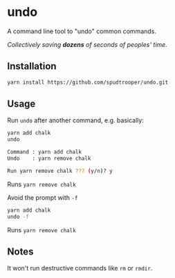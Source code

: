 # undo

A command line tool to "undo" common commands.

*Collectively saving ***dozens*** of seconds of peoples' time.*

## Installation

```sh
yarn install https://github.com/spudtrooper/undo.git
```

## Usage

Run `undo` after another command, e.g. basically:

```sh
yarn add chalk
undo

Command : yarn add chalk
Undo    : yarn remove chalk

Run yarn remove chalk ??? (y/n)? y
```

Runs `yarn remove chalk`

Avoid the prompt with `-f`

```sh
yarn add chalk
undo -f
```

Runs `yarn remove chalk`

## Notes

It won't run destructive commands like `rm` or `rmdir`.
